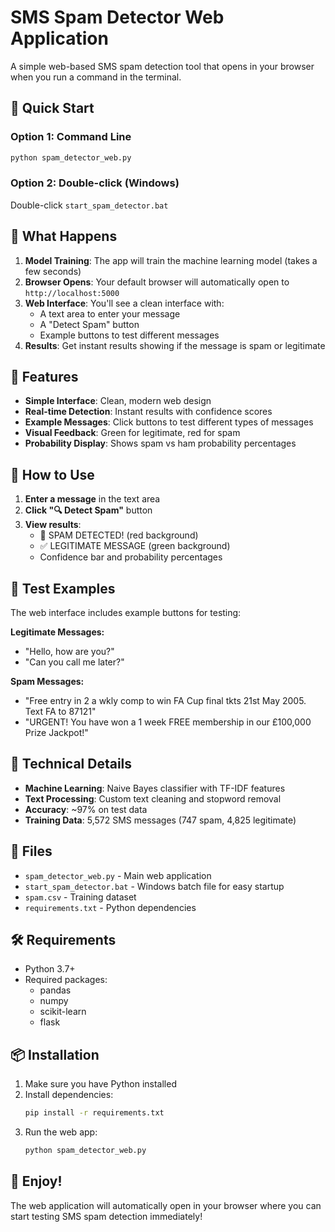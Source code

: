 # SMS Spam Detector Web Application

A simple web-based SMS spam detection tool that opens in your browser when you run a command in the terminal.

## 🚀 Quick Start

### Option 1: Command Line
```bash
python spam_detector_web.py
```

### Option 2: Double-click (Windows)
Double-click `start_spam_detector.bat`

## 📱 What Happens

1. **Model Training**: The app will train the machine learning model (takes a few seconds)
2. **Browser Opens**: Your default browser will automatically open to `http://localhost:5000`
3. **Web Interface**: You'll see a clean interface with:
   - A text area to enter your message
   - A "Detect Spam" button
   - Example buttons to test different messages
4. **Results**: Get instant results showing if the message is spam or legitimate

## 🎯 Features

- **Simple Interface**: Clean, modern web design
- **Real-time Detection**: Instant results with confidence scores
- **Example Messages**: Click buttons to test different types of messages
- **Visual Feedback**: Green for legitimate, red for spam
- **Probability Display**: Shows spam vs ham probability percentages

## 📝 How to Use

1. **Enter a message** in the text area
2. **Click "🔍 Detect Spam"** button
3. **View results**:
   - 🚨 SPAM DETECTED! (red background)
   - ✅ LEGITIMATE MESSAGE (green background)
   - Confidence bar and probability percentages

## 🧪 Test Examples

The web interface includes example buttons for testing:

**Legitimate Messages:**
- "Hello, how are you?"
- "Can you call me later?"

**Spam Messages:**
- "Free entry in 2 a wkly comp to win FA Cup final tkts 21st May 2005. Text FA to 87121"
- "URGENT! You have won a 1 week FREE membership in our £100,000 Prize Jackpot!"

## 🔧 Technical Details

- **Machine Learning**: Naive Bayes classifier with TF-IDF features
- **Text Processing**: Custom text cleaning and stopword removal
- **Accuracy**: ~97% on test data
- **Training Data**: 5,572 SMS messages (747 spam, 4,825 legitimate)

## 📁 Files

- `spam_detector_web.py` - Main web application
- `start_spam_detector.bat` - Windows batch file for easy startup
- `spam.csv` - Training dataset
- `requirements.txt` - Python dependencies

## 🛠️ Requirements

- Python 3.7+
- Required packages:
  - pandas
  - numpy
  - scikit-learn
  - flask

## 📦 Installation

1. Make sure you have Python installed
2. Install dependencies:
   ```bash
   pip install -r requirements.txt
   ```
3. Run the web app:
   ```bash
   python spam_detector_web.py
   ```

## 🎉 Enjoy!

The web application will automatically open in your browser where you can start testing SMS spam detection immediately! 